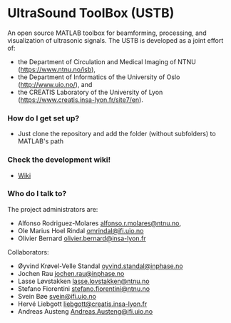# UltraSound ToolBox (USTB) #

An open source MATLAB toolbox for beamforming, processing, and visualization of ultrasonic signals. The USTB is developed as a joint effort of: 
* the Department of Circulation and Medical Imaging of NTNU (https://www.ntnu.no/isb), 
* the Department of Informatics of the University of Oslo (http://www.uio.no/), and
* the CREATIS Laboratory of the University of Lyon (https://www.creatis.insa-lyon.fr/site7/en).

### How do I get set up? ###

* Just clone the repository and add the folder (without subfolders) to MATLAB's path

### Check the development wiki!

* [Wiki](https://bitbucket.org/ustb/ustb/wiki/Home)

### Who do I talk to? ###

The project administrators are:

* Alfonso Rodriguez-Molares <alfonso.r.molares@ntnu.no>,
* Ole Marius Hoel Rindal <omrindal@ifi.uio.no> 
* Olivier Bernard <olivier.bernard@insa-lyon.fr> 

Collaborators:

* Øyvind Krøvel-Velle Standal <oyvind.standal@inphase.no>
* Jochen Rau <jochen.rau@inphase.no>
* Lasse Løvstakken <lasse.lovstakken@ntnu.no>
* Stefano Fiorentini <stefano.fiorentini@ntnu.no>
* Svein Bøe <svein@ifi.uio.no>
* Hervé Liebgott <liebgott@creatis.insa-lyon.fr>
* Andreas Austeng <Andreas.Austeng@ifi.uio.no>